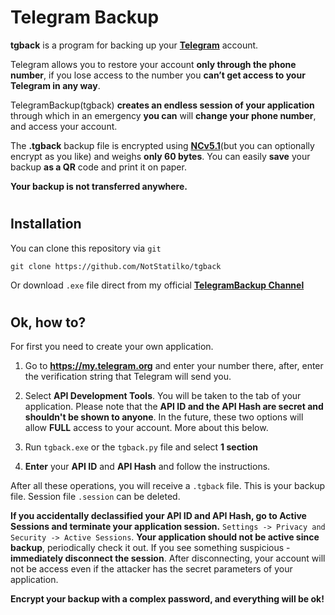 # <h1> Telegram Backup

**tgback** is a program for backing up your [**Telegram**](https://telegram.org) account.

Telegram allows you to restore your account **only through the phone number**, if you lose access to the number
you **can’t get access to your Telegram in any way**.

TelegramBackup(tgback) **creates an endless session of your application** through which in an emergency **you can**
will **change your phone number**, and access your account.

The **.tgback** backup file is encrypted using [**NCv5.1**](https://github.com/NotStatilko/NonCipher)(but you can optionally encrypt as you like) and weighs **only 60 bytes**. You can easily **save** your backup **as a QR** code and print it on paper.

**Your backup is not transferred anywhere.**

# <h2> Installation
You can clone this repository via `git`
```
git clone https://github.com/NotStatilko/tgback
```
Or download `.exe` file direct from my official [**TelegramBackup Channel**](https://t.me/nontgback)
# <h2> Ok, how to?
  
For first you need to create your own application.

1) Go to **https://my.telegram.org** and enter your number there, after, enter the verification string that Telegram will send you.
2) Select **API Development Tools**. You will be taken to the tab of your application.
Please note that the **API ID and the API Hash are secret and shouldn't be shown to anyone**. In the future, these two options will allow **FULL** access to your account. More about this below.

3) Run `tgback.exe` or the `tgback.py` file and select **1 section**
4) **Enter** your **API ID** and **API Hash** and follow the instructions.

After all these operations, you will receive a `.tgback` file. This is your backup file. Session file `.session` can be deleted.

**If you accidentally declassified your API ID and API Hash, go to Active Sessions and terminate your application session.**
`Settings -> Privacy and Security -> Active Sessions`. **Your application should not be active since backup**, periodically
check it out. If you see something suspicious - **immediately disconnect the session**. After disconnecting, your account will not be
access even if the attacker has the secret parameters of your application.

**Encrypt your backup with a complex password, and everything will be ok!**
